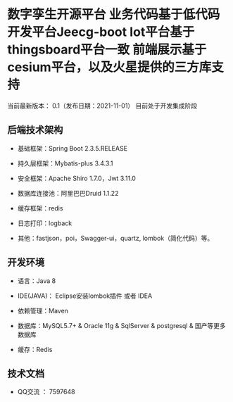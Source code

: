 数字孪生开源平台
业务代码基于低代码开发平台Jeecg-boot
Iot平台基于thingsboard平台一致
前端展示基于cesium平台，以及火星提供的三方库支持
===============

当前最新版本： 0.1（发布日期：2021-11-01）
目前处于开发集成阶段


## 后端技术架构
- 基础框架：Spring Boot 2.3.5.RELEASE

- 持久层框架：Mybatis-plus 3.4.3.1

- 安全框架：Apache Shiro 1.7.0，Jwt 3.11.0

- 数据库连接池：阿里巴巴Druid 1.1.22

- 缓存框架：redis

- 日志打印：logback

- 其他：fastjson，poi，Swagger-ui，quartz, lombok（简化代码）等。



## 开发环境

- 语言：Java 8

- IDE(JAVA)： Eclipse安装lombok插件 或者 IDEA

- 依赖管理：Maven

- 数据库：MySQL5.7+  &  Oracle 11g & SqlServer & postgresql & 国产等更多数据库

- 缓存：Redis


## 技术文档


- QQ交流 ： 7597648


